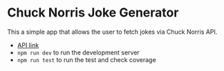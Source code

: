 # Chuck Norris Joke Generator

This a simple app that allows the user to fetch jokes via Chuck Norris API.

- [API link](https://api.chucknorris.io/)
-  `npm run dev` to run the development server
-  `npm run test` to run the test and check coverage